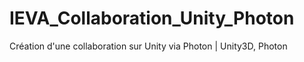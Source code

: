 # IEVA_Collaboration_Unity_Photon
Création d'une collaboration sur Unity via Photon | Unity3D, Photon
